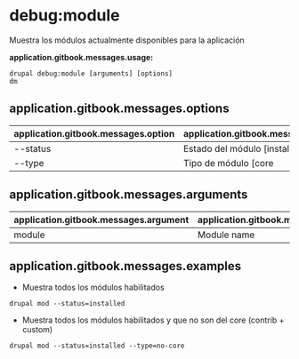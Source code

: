 # debug:module
Muestra los módulos actualmente disponibles para la aplicación

**application.gitbook.messages.usage:**
```
drupal debug:module [arguments] [options]
dm
```

## application.gitbook.messages.options
application.gitbook.messages.option | application.gitbook.messages.details
-------|-------------
--status | Estado del módulo [installed|uninstalled]
--type | Tipo de módulo [core|no-core]

## application.gitbook.messages.arguments
application.gitbook.messages.argument | application.gitbook.messages.details
---------|-------------
module | Module name

## application.gitbook.messages.examples
* Muestra todos los módulos habilitados
```
drupal mod --status=installed
```
* Muestra todos los módulos habilitados y que no son del core (contrib + custom)
```
drupal mod --status=installed --type=no-core
```
